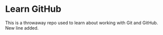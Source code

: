 # Learn GitHub

This is a throwaway repo used to learn about working with Git and GitHub.
New line added.
